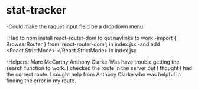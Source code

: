 # stat-tracker


-Could make the raquet input field be a dropdown menu

-Had to npm install react-router-dom to get navlinks to work
    -import { BrowserRouter } from 'react-router-dom'; in index.jsx
    -and add <React.StrictMode> 
       <BrowserRouter>
        <App />
       </BrowserRouter>
    </React.StrictMode> in index.jsx

-Helpers:
Marc McCarthy
 Anthony Clarke-Was have trouble getting the search function to work.  I checked the route in the server but I thought I had the correct route.  I sought help from Anthony Clarke who was helpful in finding the error in my route.